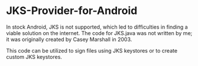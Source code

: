 # JKS-Provider-for-Android

In stock Android, JKS is not supported, which led to difficulties in finding a viable solution on the internet. 
The code for JKS.java was not written by me; it was originally created by Casey Marshall in 2003.

This code can be utilized to sign files using JKS keystores or to create custom JKS keystores.
